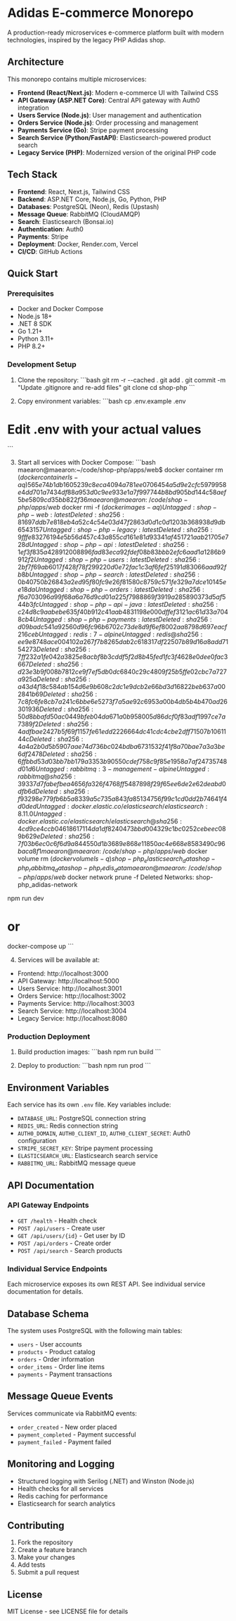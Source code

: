 # Adidas E-commerce Monorepo

A production-ready microservices e-commerce platform built with modern technologies, inspired by the legacy PHP Adidas shop.

## Architecture

This monorepo contains multiple microservices:

- **Frontend (React/Next.js)**: Modern e-commerce UI with Tailwind CSS
- **API Gateway (ASP.NET Core)**: Central API gateway with Auth0 integration
- **Users Service (Node.js)**: User management and authentication
- **Orders Service (Node.js)**: Order processing and management
- **Payments Service (Go)**: Stripe payment processing
- **Search Service (Python/FastAPI)**: Elasticsearch-powered product search
- **Legacy Service (PHP)**: Modernized version of the original PHP code

## Tech Stack

- **Frontend**: React, Next.js, Tailwind CSS
- **Backend**: ASP.NET Core, Node.js, Go, Python, PHP
- **Databases**: PostgreSQL (Neon), Redis (Upstash)
- **Message Queue**: RabbitMQ (CloudAMQP)
- **Search**: Elasticsearch (Bonsai.io)
- **Authentication**: Auth0
- **Payments**: Stripe
- **Deployment**: Docker, Render.com, Vercel
- **CI/CD**: GitHub Actions

## Quick Start

### Prerequisites

- Docker and Docker Compose
- Node.js 18+
- .NET 8 SDK
- Go 1.21+
- Python 3.11+
- PHP 8.2+

### Development Setup

1. Clone the repository:
\`\`\`bash
git rm -r --cached .
git add .
git commit -m "Update .gitignore and re-add files"
git clone <repository-url>
cd shop-php
\`\`\`

2. Copy environment variables:
\`\`\`bash
cp .env.example .env
# Edit .env with your actual values
\`\`\`

3. Start all services with Docker Compose:
\`\`\`bash
maearon@maearon:~/code/shop-php/apps/web$ docker container rm $(docker container ls -aq) 
565e74b1db16
05239c8eca40
94a781ee0706
454a5d9e2cfc
5979958e4dd7
01a7434df88a
953d0c9ee933
e1a7f997744b
8bd905bd144c
58aef5be5809
cd35bb822f36
maearon@maearon:~/code/shop-php/apps/web$ docker rmi -f $(docker images -aq)
Untagged: shop-php-web:latest
Deleted: sha256:81697ddb7e818eb4a52c4c54e03d47f2863d0d1c0d1203b368938d9db6543157
Untagged: shop-php-legacy:latest
Deleted: sha256:9fffe83276194e5b56d457c43a855cd161e81d93341af451721aab21705e728d
Untagged: shop-php-api:latest
Deleted: sha256:1ef3f835a428912008896fad83eca92fdef08b83bbb2efc6aad1a1286b9912f2
Untagged: shop-php-users:latest
Deleted: sha256:2bf7f69ab6017f428f78f299220d0e72fac1c3af6fef25191d83066aad92fb8b
Untagged: shop-php-search:latest
Deleted: sha256:0b40750b26843a2ed95f80fc9e26f81580c8759c571fe329a7dce10145ee18da
Untagged: shop-php-orders:latest
Deleted: sha256:f6a703096a99f68a6a76d9cd01a225f7988869f3919a285890373d5af544b3fc
Untagged: shop-php-api-java:latest
Deleted: sha256:c24d8c9aabebe635f40b912c41aab4831198e000dffef3121ac61d33a7048cb4
Untagged: shop-php-payments:latest
Deleted: sha256:d09badc541a92560d96fc96b6702c73de8d9f6ef8002aa8798d697eacf216ceb
Untagged: redis:7-alpine
Untagged: redis@sha256:ee9e8748ace004102a267f7b8265dab2c618317df22507b89d16a8add7154273
Deleted: sha256:7ff232a1fe042a3825e8acbf8b3cddf5f2d8b45fed1fc3f4628e0dee0fac3667
Deleted: sha256:d23e3b9f008b7812ce9f7ef5db0dc6840c29c4809f25b5ffe02cbc7a727a925a
Deleted: sha256:a43d4f18c584ab154d6e9b608c2dc1e9dcb2e66bd3d16822beb637a002841b69
Deleted: sha256:7c8fc6fe8cb7a241c6bbe6e5273f7a5ae92c6953a00b4db5b4b470ad26301936
Deleted: sha256:50d8bbafd50ac0449bfeb04da671a0b958005d86dcf0f83adf1997ce7a7389f2
Deleted: sha256:4adfbae2427b5f69f1157fe61edd2226664dc41cdc4cbe2dff71507b1061144c
Deleted: sha256:4a4a2b0d5b5907aae74d736bc024bdba6731532f41f8a70bae7a3a3be6df2478
Deleted: sha256:6ffbbd53d03bb7bb179a3353b90550cdef758c9f85e1958a7af24735748d01d6
Untagged: rabbitmq:3-management-alpine
Untagged: rabbitmq@sha256:39337d7fabefbea4656fa326f4768ff5487898f29f65ee6de2e62deabd0dfb6d
Deleted: sha256:f93298e779fb6b5a8339a5c735a843fa85134756f99c1cd0dd2b74641f4d0ded
Untagged: docker.elastic.co/elasticsearch/elasticsearch:8.11.0
Untagged: docker.elastic.co/elasticsearch/elasticsearch@sha256:4cd9ce4ccb04618617114da1df8240473bbd004329c1bc0252cebeec089b629e
Deleted: sha256:7f03b6ec0c6f6d9a844550d1b3689e868e11850ac4e668e8583490c96baca8f1
maearon@maearon:~/code/shop-php/apps/web$ docker volume rm $(docker volume ls -q)
shop-php_elasticsearch_data
shop-php_rabbitmq_data
shop-php_redis_data
maearon@maearon:~/code/shop-php/apps/web$ docker network prune -f
Deleted Networks:
shop-php_adidas-network

npm run dev
# or
docker-compose up
\`\`\`

4. Services will be available at:
- Frontend: http://localhost:3000
- API Gateway: http://localhost:5000
- Users Service: http://localhost:3001
- Orders Service: http://localhost:3002
- Payments Service: http://localhost:3003
- Search Service: http://localhost:3004
- Legacy Service: http://localhost:8080

### Production Deployment

1. Build production images:
\`\`\`bash
npm run build
\`\`\`

2. Deploy to production:
\`\`\`bash
npm run prod
\`\`\`

## Environment Variables

Each service has its own `.env` file. Key variables include:

- `DATABASE_URL`: PostgreSQL connection string
- `REDIS_URL`: Redis connection string
- `AUTH0_DOMAIN`, `AUTH0_CLIENT_ID`, `AUTH0_CLIENT_SECRET`: Auth0 configuration
- `STRIPE_SECRET_KEY`: Stripe payment processing
- `ELASTICSEARCH_URL`: Elasticsearch search service
- `RABBITMQ_URL`: RabbitMQ message queue

## API Documentation

### API Gateway Endpoints

- `GET /health` - Health check
- `POST /api/users` - Create user
- `GET /api/users/{id}` - Get user by ID
- `POST /api/orders` - Create order
- `POST /api/search` - Search products

### Individual Service Endpoints

Each microservice exposes its own REST API. See individual service documentation for details.

## Database Schema

The system uses PostgreSQL with the following main tables:

- `users` - User accounts
- `products` - Product catalog
- `orders` - Order information
- `order_items` - Order line items
- `payments` - Payment transactions

## Message Queue Events

Services communicate via RabbitMQ events:

- `order_created` - New order placed
- `payment_completed` - Payment successful
- `payment_failed` - Payment failed

## Monitoring and Logging

- Structured logging with Serilog (.NET) and Winston (Node.js)
- Health checks for all services
- Redis caching for performance
- Elasticsearch for search analytics

## Contributing

1. Fork the repository
2. Create a feature branch
3. Make your changes
4. Add tests
5. Submit a pull request

## License

MIT License - see LICENSE file for details
